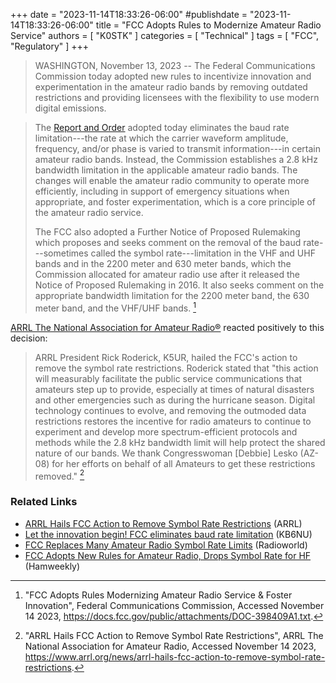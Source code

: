 +++
date = "2023-11-14T18:33:26-06:00"
#publishdate = "2023-11-14T18:33:26-06:00"
title = "FCC Adopts Rules to Modernize Amateur Radio Service"
authors = [ "K0STK" ]
categories = [ "Technical" ]
tags = [ "FCC", "Regulatory" ]
+++
>WASHINGTON, November 13, 2023 -- The Federal Communications Commission today
>adopted new rules to incentivize innovation and experimentation in the amateur
>radio bands by removing outdated restrictions and providing licensees with the
>flexibility to use modern digital emissions.  
<!--more-->
>
>The
>[Report and Order](https://www.fcc.gov/document/fcc-amends-amateur-radio-rules-greater-flexibility)
>adopted today eliminates the baud rate limitation---the
>rate at which the carrier waveform amplitude, frequency, and/or phase is varied
>to transmit information---in certain amateur radio bands.  Instead, the
>Commission establishes a 2.8 kHz bandwidth limitation in the applicable amateur
>radio bands.  The changes will enable the amateur radio community to operate
>more efficiently, including in support of emergency situations when
>appropriate, and foster experimentation, which is a core principle of the
>amateur radio service.
>
>The FCC also adopted a Further Notice of Proposed Rulemaking which proposes and
>seeks comment on the removal of the baud rate---sometimes called the symbol
>rate---limitation in the VHF and UHF bands and in the 2200 meter and 630 meter
>bands, which the Commission allocated for amateur radio use after it released
>the Notice of Proposed Rulemaking in 2016.  It also seeks comment on the
>appropriate bandwidth limitation for the 2200 meter band, the 630 meter band,
>and the VHF/UHF bands. [^1]

[^1]: "FCC Adopts Rules Modernizing Amateur Radio Service & Foster Innovation", Federal Communications Commission, Accessed November 14 2023, https://docs.fcc.gov/public/attachments/DOC-398409A1.txt.

[ARRL The National Association for Amateur Radio&reg;](https://arrl.org/)
reacted positively to this decision:

>ARRL President Rick Roderick, K5UR, hailed the FCC's action to remove the
>symbol rate restrictions. Roderick stated that "this action will
>measurably facilitate the public service communications that amateurs step up
>to provide, especially at times of natural disasters and other emergencies
>such as during the hurricane season. Digital technology continues to evolve,
>and removing the outmoded data restrictions restores the incentive for radio
>amateurs to continue to experiment and develop more spectrum-efficient
>protocols and methods while the 2.8 kHz bandwidth limit will help protect the
>shared nature of our bands. We thank Congresswoman [Debbie] Lesko (AZ-08) for
>her efforts on behalf of all Amateurs to get these restrictions removed."
>[^2]

[^2]: "ARRL Hails FCC Action to Remove Symbol Rate Restrictions", ARRL The National Association for Amateur Radio, Accessed November 14 2023, https://www.arrl.org/news/arrl-hails-fcc-action-to-remove-symbol-rate-restrictions.

### Related Links

* [ARRL Hails FCC Action to Remove Symbol Rate Restrictions](https://www.arrl.org/news/arrl-hails-fcc-action-to-remove-symbol-rate-restrictions) (ARRL)
* [Let the innovation begin! FCC eliminates baud rate limitation](https://www.kb6nu.com/let-the-innovation-begin-fcc-eliminates-baud-rate-limitation/) (KB6NU)
* [FCC Replaces Many Amateur Radio Symbol Rate Limits](https://www.radioworld.com/news-and-business/headlines/fcc-replaces-amateur-radio-symbol-rate-limits) (Radioworld)
* [FCC Adopts New Rules for Amateur Radio, Drops Symbol Rate for HF](https://daily.hamweekly.com/2023/11/fcc-adopts-rules-modernizing-amateur-radio/) (Hamweekly)

